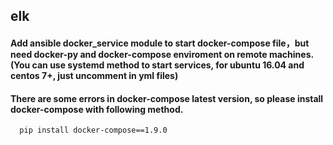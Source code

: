 ## elk

#### Add ansible docker_service module to start docker-compose file，but need docker-py and docker-compose enviroment on remote machines. (You can use systemd method to start services, for ubuntu 16.04 and centos 7+, just uncomment in yml files)

#### There are some errors in docker-compose latest version, so please install docker-compose with following method.

```bash
  pip install docker-compose==1.9.0
```
